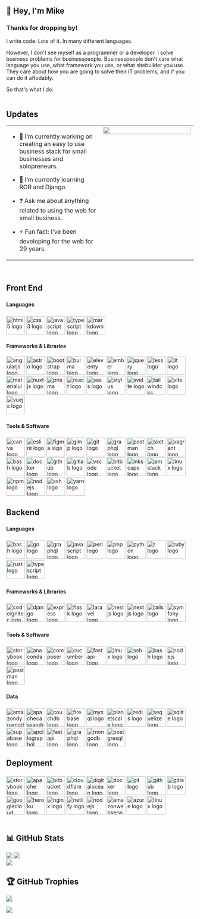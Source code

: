 ## 👋  Hey, I'm Mike   
  
### Thanks for dropping by!  
I write code. Lots of it. In many different languages.

However, I don't see myself as a programmer or a developer. I solve business problems for businesspeople. Businesspeople don't care what language you use, what framework you use, or what sitebuilder you use. They care about how you are going to solve their IT problems, and if you can do it affodably.

So that's what I do.  
<br/>  
## Updates 
<table><tr><td valign="top" width="50%">

- 🔭 I’m currently working on creating an easy to use business stack for small businesses and solopreneurs.  
  

- 🌱 I’m currently learning ROR and Django.  
  

- ❓ Ask me about anything related to using the web for small business.  
  

- ⚡ Fun fact: I've been developing for the web for 29 years.  


</td><td valign="top" width="50%">

<div align="center">
<img src="https://img.freepik.com/free-photo/programming-background-concept_23-2150170152.jpg?t=st=1736409252~exp=1736412852~hmac=77660d5c54c5197245a6c9b207bfe37ca8a8a8c0e11789812e7f89eb44d71e13&w=2000" align="center" style="width: 100%" />
</div>  


</td></tr></table>  

<br/>  

## Front End

###

<h4 align="left">Languages</h4>

###

<div align="left">
  <img src="https://cdn.jsdelivr.net/gh/devicons/devicon/icons/html5/html5-original.svg" height="50" alt="html5 logo"  />
  <img src="https://cdn.jsdelivr.net/gh/devicons/devicon/icons/css3/css3-original.svg" height="50" alt="css3 logo"  />
  <img src="https://cdn.jsdelivr.net/gh/devicons/devicon/icons/javascript/javascript-original.svg" height="50" alt="javascript logo"  />
  <img src="https://cdn.jsdelivr.net/gh/devicons/devicon/icons/typescript/typescript-original.svg" height="50" alt="typescript logo"  />
  <img src="https://skillicons.dev/icons?i=md" height="50" alt="markdown logo"  />
</div>

<h4 align="left">Frameworks & Libraries</h4>


<div align="left">
  <img src="https://cdn.jsdelivr.net/gh/devicons/devicon/icons/angularjs/angularjs-original.svg" height="50" alt="angularjs logo"  />
  <img src="https://skillicons.dev/icons?i=astro" height="50" alt="astro logo"  />
  <img src="https://cdn.jsdelivr.net/gh/devicons/devicon/icons/bootstrap/bootstrap-original-wordmark.svg" height="50" alt="bootstrap logo"  />
  <img src="https://cdn.jsdelivr.net/gh/devicons/devicon/icons/bulma/bulma-plain.svg" height="50" alt="bulma logo"  />
  <img src="https://cdn.jsdelivr.net/gh/devicons/devicon/icons/eleventy/eleventy-original.svg" height="50" alt="eleventy logo"  />
  <img src="https://skillicons.dev/icons?i=ember" height="50" alt="ember logo"  />
  <img src="https://cdn.jsdelivr.net/gh/devicons/devicon/icons/jquery/jquery-plain-wordmark.svg" height="50" alt="jquery logo"  />
  <img src="https://cdn.jsdelivr.net/gh/devicons/devicon/icons/less/less-plain-wordmark.svg" height="50" alt="less logo"  />
  
  <img src="https://skillicons.dev/icons?i=lit" height="50" alt="lit logo"  />
  
  <img src="https://cdn.jsdelivr.net/gh/devicons/devicon/icons/materialui/materialui-original.svg" height="50" alt="materialui logo"  />
  
  <img src="https://skillicons.dev/icons?i=nuxtjs" height="50" alt="nuxtjs logo"  />
  
  <img src="https://skillicons.dev/icons?i=prisma" height="50" alt="prisma logo"  />
  
  <img src="https://cdn.jsdelivr.net/gh/devicons/devicon/icons/react/react-original-wordmark.svg" height="50" alt="react logo"  />
  
  <img src="https://cdn.jsdelivr.net/gh/devicons/devicon/icons/sass/sass-original.svg" height="50" alt="sass logo"  />
  
  <img src="https://cdn.jsdelivr.net/gh/devicons/devicon/icons/stylus/stylus-original.svg" height="50" alt="stylus logo"  />
  
  <img src="https://cdn.jsdelivr.net/gh/devicons/devicon/icons/svelte/svelte-original.svg" height="50" alt="svelte logo"  />
  
  <img src="https://skillicons.dev/icons?i=tailwind" height="50" alt="tailwindcss logo"  />
  
  <img src="https://skillicons.dev/icons?i=vite" height="50" alt="vite logo"  />
  
  <img src="https://cdn.jsdelivr.net/gh/devicons/devicon/icons/vuejs/vuejs-original.svg" height="50" alt="vuejs logo"  />
</div>

###

<h4 align="left">Tools & Software</h4>

###

<div align="left">
  <img src="https://cdn.jsdelivr.net/gh/devicons/devicon/icons/canva/canva-original.svg" height="50" alt="canva logo"  />
  
  <img src="https://cdn.jsdelivr.net/gh/devicons/devicon/icons/eslint/eslint-original.svg" height="50" alt="eslint logo"  />
  
  <img src="https://cdn.jsdelivr.net/gh/devicons/devicon/icons/figma/figma-original.svg" height="50" alt="figma logo"  />
  
  <img src="https://cdn.jsdelivr.net/gh/devicons/devicon/icons/gimp/gimp-original.svg" height="50" alt="gimp logo"  />
  
  <img src="https://skillicons.dev/icons?i=git" height="50" alt="git logo"  />
  
  <img src="https://cdn.simpleicons.org/graphql/E10098" height="50" alt="graphql logo"  />
  
  <img src="https://skillicons.dev/icons?i=postman" height="50" alt="postman logo"  />
  
  <img src="https://cdn.jsdelivr.net/gh/devicons/devicon/icons/sketch/sketch-original.svg" height="50" alt="sketch logo"  />
  
  <img src="https://cdn.jsdelivr.net/gh/devicons/devicon/icons/vagrant/vagrant-original.svg" height="50" alt="vagrant logo"  />
  
  <img src="https://cdn.jsdelivr.net/gh/devicons/devicon/icons/bash/bash-original.svg" height="50" alt="bash logo"  />
  
  <img src="https://cdn.jsdelivr.net/gh/devicons/devicon/icons/docker/docker-original.svg" height="50" alt="docker logo"  />
  
  <img src="https://skillicons.dev/icons?i=github" height="50" alt="github logo"  />
  
  <img src="https://cdn.jsdelivr.net/gh/devicons/devicon/icons/gitlab/gitlab-original.svg" height="50" alt="gitlab logo"  />
  
  <img src="https://cdn.jsdelivr.net/gh/devicons/devicon/icons/vscode/vscode-original.svg" height="50" alt="vscode logo"  />
  
  <img src="https://cdn.jsdelivr.net/gh/devicons/devicon/icons/bitbucket/bitbucket-original.svg" height="50" alt="bitbucket logo"  />
  
  <img src="https://cdn.jsdelivr.net/gh/devicons/devicon/icons/inkscape/inkscape-original.svg" height="50" alt="inkscape logo"  />
  
  <img src="https://cdn.jsdelivr.net/gh/devicons/devicon/icons/jamstack/jamstack-original.svg" height="50" alt="jamstack logo"  />
  
  <img src="https://cdn.jsdelivr.net/gh/devicons/devicon/icons/linux/linux-original.svg" height="50" alt="linux logo"  />
  
  <img src="https://cdn.jsdelivr.net/gh/devicons/devicon/icons/npm/npm-original-wordmark.svg" height="50" alt="npm logo"  />
  
  <img src="https://cdn.jsdelivr.net/gh/devicons/devicon/icons/nodejs/nodejs-original.svg" height="50" alt="nodejs logo"  />
  
  <img src="https://cdn.jsdelivr.net/gh/devicons/devicon/icons/ssh/ssh-original.svg" height="50" alt="ssh logo"  />
  
  <img src="https://cdn.jsdelivr.net/gh/devicons/devicon/icons/yarn/yarn-original.svg" height="50" alt="yarn logo"  />
</div>

###

## Backend

###

<h4 align="left">Languages</h4>

###

<div align="left">
  <img src="https://cdn.jsdelivr.net/gh/devicons/devicon/icons/bash/bash-original.svg" height="50" alt="bash logo"  />
  
  <img src="https://skillicons.dev/icons?i=go" height="50" alt="go logo"  />
  
  <img src="https://skillicons.dev/icons?i=graphql" height="50" alt="graphql logo"  />
  
  <img src="https://skillicons.dev/icons?i=js" height="50" alt="javascript logo"  />
  
  <img src="https://skillicons.dev/icons?i=perl" height="50" alt="perl logo"  />
  
  <img src="https://skillicons.dev/icons?i=php" height="50" alt="php logo"  />
  
  <img src="https://skillicons.dev/icons?i=py" height="50" alt="python logo"  />
  
  <img src="https://skillicons.dev/icons?i=r" height="50" alt="r logo"  />
  
  <img src="https://cdn.jsdelivr.net/gh/devicons/devicon/icons/ruby/ruby-original.svg" height="50" alt="ruby logo"  />
  
  <img src="https://skillicons.dev/icons?i=rust" height="50" alt="rust logo"  />
  
  <img src="https://skillicons.dev/icons?i=ts" height="50" alt="typescript logo"  />
</div>

###

<h4 align="left">Frameworks & Libraries</h4>

###

<div align="left">
  <img src="https://cdn.simpleicons.org/codeigniter/EF4223" height="50" alt="codeigniter logo"  />
  
  <img src="https://skillicons.dev/icons?i=django" height="50" alt="django logo"  />
  
  <img src="https://cdn.jsdelivr.net/gh/devicons/devicon/icons/express/express-original.svg" height="50" alt="express logo"  />
  
  <img src="https://skillicons.dev/icons?i=flask" height="50" alt="flask logo"  />
  
  <img src="https://cdn.simpleicons.org/laravel/FF2D20" height="50" alt="laravel logo"  />
  
  <img src="https://skillicons.dev/icons?i=nestjs" height="50" alt="nestjs logo"  />
  
  <img src="https://skillicons.dev/icons?i=nextjs" height="50" alt="nextjs logo"  />
  
  <img src="https://skillicons.dev/icons?i=rails" height="50" alt="rails logo"  />
  
  <img src="https://skillicons.dev/icons?i=symfony" height="50" alt="symfony logo"  />
</div>

###

<h4 align="left">Tools & Software</h4>

###

<div align="left">
  <img src="https://cdn.jsdelivr.net/gh/devicons/devicon/icons/storybook/storybook-original.svg" height="50" alt="storybook logo"  />
  
  <img src="https://cdn.jsdelivr.net/gh/devicons/devicon/icons/anaconda/anaconda-original.svg" height="50" alt="anaconda logo"  />
  
  <img src="https://cdn.jsdelivr.net/gh/devicons/devicon/icons/composer/composer-original.svg" height="50" alt="composer logo"  />
  
  <img src="https://cdn.simpleicons.org/cucumber/23D96C" height="50" alt="cucumber logo"  />
  
  <img src="https://cdn.jsdelivr.net/gh/devicons/devicon/icons/fastapi/fastapi-original.svg" height="50" alt="fastapi logo"  />
  
  <img src="https://cdn.jsdelivr.net/gh/devicons/devicon/icons/linux/linux-original.svg" height="50" alt="linux logo"  />
  
  <img src="https://cdn.jsdelivr.net/gh/devicons/devicon/icons/ssh/ssh-original.svg" height="50" alt="ssh logo"  />
  
  <img src="https://skillicons.dev/icons?i=bash" height="50" alt="bash logo"  />
  
  <img src="https://cdn.simpleicons.org/nodedotjs/339933" height="50" alt="nodejs logo"  />
  
  <img src="https://skillicons.dev/icons?i=postman" height="50" alt="postman logo"  />
</div>

###

<h4 align="left">Data</h4>

###

<div align="left">
  <img src="https://cdn.simpleicons.org/amazondynamodb/4053D6" height="50" alt="amazondynamodb logo"  />
  
  <img src="https://skillicons.dev/icons?i=cassandra" height="50" alt="apachecassandra logo"  />
  
  <img src="https://cdn.jsdelivr.net/gh/devicons/devicon/icons/couchdb/couchdb-original.svg" height="50" alt="couchdb logo"  />
  
  <img src="https://cdn.jsdelivr.net/gh/devicons/devicon/icons/firebase/firebase-plain.svg" height="50" alt="firebase logo"  />
  
  <img src="https://cdn.jsdelivr.net/gh/devicons/devicon/icons/mysql/mysql-original.svg" height="50" alt="mysql logo"  />
  
  <img src="https://skillicons.dev/icons?i=planetscale" height="50" alt="planetscale logo"  />
  
  <img src="https://cdn.jsdelivr.net/gh/devicons/devicon/icons/redis/redis-original.svg" height="50" alt="redis logo"  />
  
  <img src="https://cdn.jsdelivr.net/gh/devicons/devicon/icons/sequelize/sequelize-original.svg" height="50" alt="sequelize logo"  />
  
  <img src="https://cdn.jsdelivr.net/gh/devicons/devicon/icons/sqlite/sqlite-original.svg" height="50" alt="sqlite logo"  />
  
  <img src="https://skillicons.dev/icons?i=supabase" height="50" alt="supabase logo"  />
  
  <img src="https://skillicons.dev/icons?i=apollo" height="50" alt="apollographql logo"  />
  
  <img src="https://skillicons.dev/icons?i=fastapi" height="50" alt="fastapi logo"  />
  
  <img src="https://skillicons.dev/icons?i=graphql" height="50" alt="graphql logo"  />
  
  <img src="https://skillicons.dev/icons?i=mongodb" height="50" alt="mongodb logo"  />
  
  <img src="https://cdn.jsdelivr.net/gh/devicons/devicon/icons/postgresql/postgresql-original.svg" height="50" alt="postgresql logo"  />
</div>

###

## Deployment

###

<div align="left">
  <img src="https://cdn.jsdelivr.net/gh/devicons/devicon/icons/storybook/storybook-original.svg" height="50" alt="storybook logo"  />
  
  <img src="https://cdn.jsdelivr.net/gh/devicons/devicon/icons/apache/apache-original.svg" height="50" alt="apache logo"  />
  
  <img src="https://cdn.jsdelivr.net/gh/devicons/devicon/icons/bitbucket/bitbucket-original.svg" height="50" alt="bitbucket logo"  />
  
  <img src="https://skillicons.dev/icons?i=cloudflare" height="50" alt="cloudflare logo"  />
  
  <img src="https://cdn.jsdelivr.net/gh/devicons/devicon/icons/digitalocean/digitalocean-original.svg" height="50" alt="digitalocean logo"  />
  
  <img src="https://skillicons.dev/icons?i=docker" height="50" alt="docker logo"  />
  
  <img src="https://cdn.jsdelivr.net/gh/devicons/devicon/icons/git/git-original.svg" height="50" alt="git logo"  />
  
  <img src="https://skillicons.dev/icons?i=github" height="50" alt="github logo"  />
  
  <img src="https://cdn.jsdelivr.net/gh/devicons/devicon/icons/gitlab/gitlab-original.svg" height="50" alt="gitlab logo"  />
  
  <img src="https://skillicons.dev/icons?i=gcp" height="50" alt="googlecloud logo"  />
  
  <img src="https://cdn.jsdelivr.net/gh/devicons/devicon/icons/heroku/heroku-original.svg" height="50" alt="heroku logo"  />
  
  <img src="https://skillicons.dev/icons?i=nginx" height="50" alt="nginx logo"  />
  
  <img src="https://skillicons.dev/icons?i=netlify" height="50" alt="netlify logo"  />
  
  <img src="https://skillicons.dev/icons?i=nodejs" height="50" alt="nodejs logo"  />
  
  <img src="https://skillicons.dev/icons?i=aws" height="50" alt="amazonwebservices logo"  />
  
  <img src="https://cdn.jsdelivr.net/gh/devicons/devicon/icons/azure/azure-original.svg" height="50" alt="azure logo"  />
  
  <img src="https://skillicons.dev/icons?i=linux" height="50" alt="linux logo"  />
</div>

<br/>

## 📊 GitHub Stats 

![](https://github-readme-stats.vercel.app/api?username=Dawebmastaa&theme=dark&hide_border=true&include_all_commits=true&count_private=false) ![](https://github-readme-streak-stats.herokuapp.com/?user=Dawebmastaa&theme=dark&hide_border=true)<br/>
![](https://github-readme-stats.vercel.app/api/top-langs/?username=Dawebmastaa&theme=dark&hide_border=true&include_all_commits=true&count_private=false&layout=compact)

## 🏆 GitHub Trophies

![](https://github-profile-trophy.vercel.app/?username=Dawebmastaa&theme=darkhub&no-frame=false&no-bg=false&margin-w=4)


[![](https://visitcount.itsvg.in/api?id=dawebmastaa&icon=0&color=0)](https://visitcount.itsvg.in)

